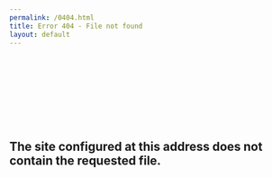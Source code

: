 ```yaml
---
permalink: /0404.html
title: Error 404 - File not found
layout: default
---  
```

<div class="genericon genericon-404" style="font-size:100px; text-align:center;">&nbsp;</div>

## The site configured at this address does not contain the requested file. 

